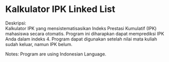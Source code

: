 # Kalkulator IPK Linked List

Deskripsi: <br />
Kalkulator IPK yang mensistematisasikan Indeks Prestasi Kumulatif (IPK) mahasiswa secara otomatis.
Program ini diharapkan dapat memprediksi IPK Anda dalam indeks 4. Program dapat digunakan
setelah nilai mata kuliah sudah keluar, namun IPK belum.<br />
             
Notes: Program are using Indonesian Language.
